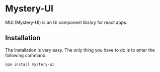 # Mystery-UI
MUI (Mystery-UI) is an UI component library for react apps.

## Installation
The installation is very easy. The only thing you have to do is to enter the following command.

    npm install mystery-ui
